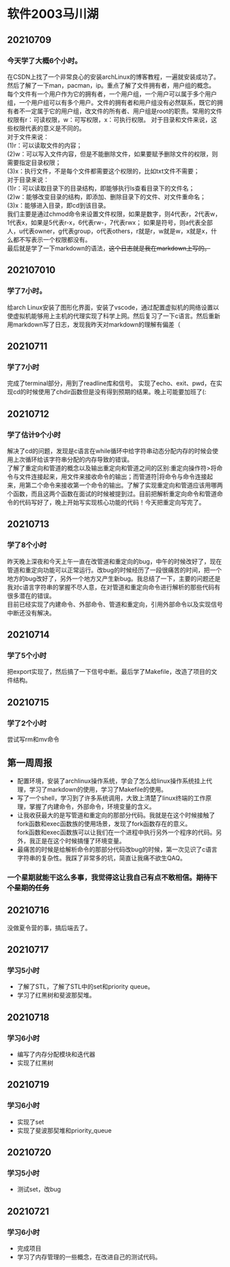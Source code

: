 # 软件2003马川湖  
## 20210709  
### 今天学了大概6个小时。  
在CSDN上找了一个非常良心的安装archLinux的博客教程，一遍就安装成功了。然后了解了一下man，pacman，ip。重点了解了文件拥有者，用户组的概念。  
每个文件有一个用户作为它的拥有者，一个用户组，一个用户可以属于多个用户组，一个用户组可以有多个用户。文件的拥有者和用户组没有必然联系，既它的拥有者不一定属于它的用户组，改文件的所有者、用户组是root的职责。常用的文件权限有r：可读权限，w：可写权限，x：可执行权限。
对于目录和文件来说，这些权限代表的意义是不同的。  
对于文件来说：  
(1)r：可以读取文件的内容；  
(2)w：可以写入文件内容，但是不能删除文件，如果要赋予删除文件的权限，则需要指定目录权限；  
(3)x：执行文件，不是每个文件都需要这个权限的，比如txt文件不需要；  
对于目录来说：  
(1)r：可以读取目录下的目录结构，即能够执行ls查看目录下的文件名；  
(2)w：能够改变目录的结构，即添加、删除目录下的文件、对文件重命名；  
(3)x：能够进入目录，即cd到该目录。  
我们主要是通过chmod命令来设置文件权限，如果是数字，则4代表r，2代表w，1代表x，如果是5代表r-x，6代表rw-，7代表rwx；
如果是符号，则a代表全部人，u代表owner，g代表group，o代表others，r就是r，w就是w，x就是x，什么都不写表示一个权限都没有。  
最后就是学了一下markdown的语法，~~这个日志就是我在markdown上写的。~~

## 202107010 
### 学了7小时。  
给arch Linux安装了图形化界面，安装了vscode，通过配置虚拟机的网络设置以使虚拟机能够用上主机的代理实现了科学上网。然后复习了一下c语言。然后重新用markdown写了日志，发现我昨天对markdown的理解有偏差（


## 20210711
### 学了7小时
完成了terminal部分，用到了readline库和信号。
实现了echo、exit、pwd，在实现cd的时候使用了chdir函数但是没有得到预期的结果。晚上可能要加班了(:

## 20210712
### 学了估计9个小时  
解决了cd的问题，发现是c语言在while循环中给字符串动态分配内存的时候会使用上次循环给该字符串分配的内存导致的错误。  
了解了重定向和管道的概念以及输出重定向和管道之间的区别:重定向操作符>将命令与文件连接起来，用文件来接收命令的输出；而管道符|将命令与命令连接起来，用第二个命令来接收第一个命令的输出。了解了实现重定向和管道应该用哪两个函数，而且这两个函数在面试的时候被提到过。目前把解析重定向命令和管道命令的代码写好了，晚上开始写实现核心功能的代码！今天把重定向写完了。

## 20210713
### 学了8个小时
昨天晚上深夜和今天上午一直在改管道和重定向的bug，中午的时候改好了，现在管道和重定向功能可以正常运行。改bug的时候经历了一段很痛苦的时间，把一个地方的bug改好了，另外一个地方又产生新bug。我总结了一下，主要的问题还是我对c语言字符串的掌握不尽人意，在对管道和重定向命令进行解析的那些代码有很多潜在的错误。  
目前已经实现了内建命令、外部命令、管道和重定向，引用外部命令以及实现信号中断还没有解决。

## 20210714
### 学了5个小时
把export实现了，然后搞了一下信号中断。最后学了Makefile，改造了项目的文件结构。

## 20210715
### 学了2个小时  
尝试写rm和mv命令

## 第一周周报 

+ 配置环境，安装了archlinux操作系统，学会了怎么给linux操作系统挂上代理，学习了markdown的使用，学习了Makefile的使用。
+ 写了一个shell，学习到了许多系统调用，大致上清楚了linux终端的工作原理，掌握了内建命令，外部命令，环境变量的含义。
+ 让我收获最大的是写管道和重定向的那部分代码。我就是在这个时候接触了fork函数和exec函数族的使用场景，发现了fork函数存在的意义。  
fork函数和exec函数族可以让我们在一个进程中执行另外一个程序的代码。另外，我正是在这个时候搞懂了环境变量。
+ 最痛苦的时候是给解析命令的那部分代码改bug的时候，第一次见识了c语言字符串的复杂性。我踩了非常多的坑，简直让我痛不欲生QAQ。

### 一个星期就能干这么多事，我觉得这让我自己有点不敢相信。~~期待下个星期的任务~~

## 20210716
没做夏令营的事，搞后端去了。

## 20210717
### 学习5小时
+ 了解了STL，了解了STL中的set和priority queue。
+ 学习了红黑树和斐波那契堆。

## 20210718
### 学习6小时
+ 编写了内存分配模块和迭代器
+ 实现了红黑树
  
## 20210719
### 学习6小时
+ 实现了set
+ 实现了斐波那契堆和priority_queue
  
## 20210720
### 学习5小时
+ 测试set，改bug

## 20210721
### 学习6小时
+ 完成项目
+ 学习了内存管理的一些概念，在改进自己的测试代码。